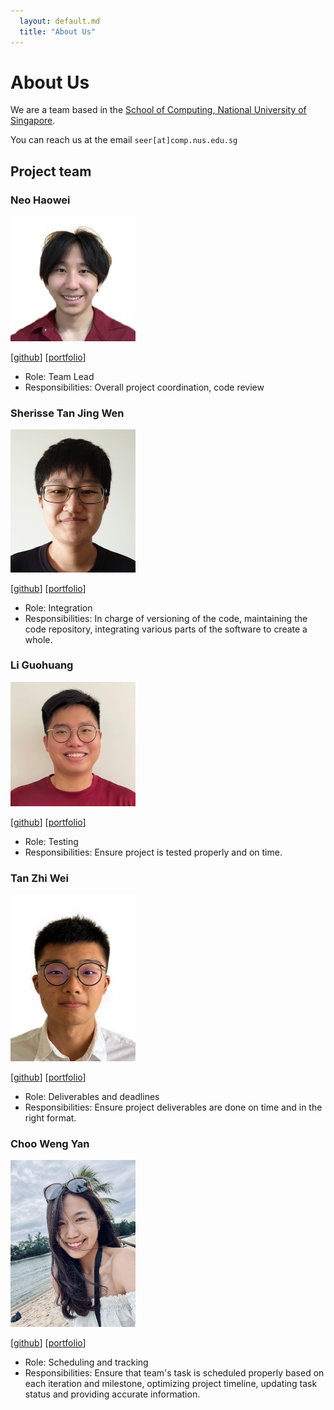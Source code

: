 ```yaml
---
  layout: default.md
  title: "About Us"
---
```


# About Us

We are a team based in the [School of Computing, National University of Singapore](http://www.comp.nus.edu.sg).

You can reach us at the email `seer[at]comp.nus.edu.sg`

## Project team

### Neo Haowei

<img src="images/neohw.png" width="200px">

[[github](http://github.com/NeoHW)]
[[portfolio](https://ay2324s2-cs2103-f09-2.github.io/tp/)]

* Role: Team Lead
* Responsibilities: Overall project coordination, code review

### Sherisse Tan Jing Wen

<img src="images/sherissetjw.png" width="200px">

[[github](http://github.com/SherisseTJW)] [[portfolio](https://ay2324s2-cs2103-f09-2.github.io/tp/)]

* Role: Integration
* Responsibilities: In charge of versioning of the code, maintaining the code repository,
integrating various parts of the software to create a whole.

### Li Guohuang

<img src="images/guohuang88.png" width="200px">

[[github](http://github.com/guohuang88)]
[[portfolio](https://ay2324s2-cs2103-f09-2.github.io/tp/)]

* Role: Testing
* Responsibilities: Ensure project is tested properly and on time.

### Tan Zhi Wei

<img src="images/zhiwei1010.png" width="200px">

[[github](http://github.com/ZhiWei1010)]
[[portfolio](https://ay2324s2-cs2103-f09-2.github.io/tp/)]

* Role: Deliverables and deadlines
* Responsibilities: Ensure project deliverables are done on time and in the right format.

### Choo Weng Yan

<img src="images/choowengyan.png" width="200px">

[[github](http://github.com/choowengyan)]
[[portfolio](https://ay2324s2-cs2103-f09-2.github.io/tp/)]

* Role: Scheduling and tracking
* Responsibilities: Ensure that team's task is scheduled properly based on each iteration and milestone,
optimizing project timeline, updating task status and providing accurate information.
